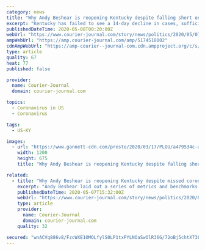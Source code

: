 ```yaml
---
category: news
title: "Why Andy Beshear is reopening Kentucky despite falling short on coronavirus benchmarks"
excerpt: "Kentucky has failed to see a 14-day decline in cases, sufficiently increase testing or hire enough contact tracers. So why is it reopening?"
publishedDateTime: 2020-05-08T00:20:00Z
webUrl: "https://www.courier-journal.com/story/news/politics/2020/05/07/kentucky-reopening-plan-proceeds-despite-missed-coronavirus-benchmarks/5174518002/"
ampWebUrl: "https://amp.courier-journal.com/amp/5174518002"
cdnAmpWebUrl: "https://amp-courier--journal-com.cdn.ampproject.org/c/s/amp.courier-journal.com/amp/5174518002"
type: article
quality: 67
heat: 77
published: false

provider:
  name: Courier-Journal
  domain: courier-journal.com

topics:
  - Coronavirus in US
  - Coronavirus

tags:
  - US-KY

images:
  - url: "https://www.gannett-cdn.com/presto/2020/03/17/PLOU/a479534c-a2c8-4bff-ba32-f3585f232402-StateCapitolTuesday_13.JPG?auto=webp&crop=5233,2944,x0,y272&format=pjpg&width=1200"
    width: 1200
    height: 675
    title: "Why Andy Beshear is reopening Kentucky despite falling short on coronavirus benchmarks"

related:
  - title: "Why Andy Beshear is reopening Kentucky despite missed coronavirus benchmarks"
    excerpt: "Andy Beshear laid out a series of metrics and benchmarks Kentucky would have to meet before businesses would be allowed to reopen during the coronavirus pandemic. They included a 14-day decline in new cases,"
    publishedDateTime: 2020-05-07T15:32:00Z
    webUrl: "https://www.courier-journal.com/story/news/politics/2020/05/07/kentucky-reopening-plan-proceeds-despite-missed-coronavirus-benchmarks/5174518002/"
    type: article
    provider:
      name: Courier-Journal
      domain: courier-journal.com
    quality: 32

secured: "wnACVq886v8/FzcWXE1OMOLfylS0LP1txPYLNOaSwOlR36G/72oBj5chtX73L1ZlO48V3LDtl5F20NN4Dn/C/NCF0MV+JQB9JtovzKGKBJvDw5SsbncT+4eTEMvjuFmCI95O6As+AzNGVzOam3v0glVG0oZhJqbHmnJ5H9mLUrGdjCo5awuofG3QmkzgFWnM+v1uuyPmbx1N/48BY9t5qeEF8SJJX9xB4gp/D99J8Mk+Hsd4+O40mgEyWuGXpd3Fh6D/tGuh4iYCaieQUGpkmSMcvBc84z+yenANKynwBK4YRpR/yKvTHG77WJlkd/Lay9zmh9WQXaQUdtJtJ10jsYXALseAp8bkc3dNPBRNnpQgfziJ5JlZjmCerYotXa8lWEjwXjqeYbI6lXYJT3i5PeXhAV1/Via1Ydl+CqVidU/dMyT8LscihOyQ478h8tiEgLC0VUIk48RiehkD0rQ0ho+l0c3qDiO9kijleEUWVp8=;vgw/5O4dYKB4A76Irwb6JA=="
---
```



